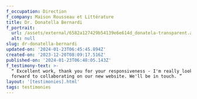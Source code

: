 ```yaml
---
f_occupation: Direction
f_company: Maison Rousseau et Littérature
title: Dr. Donatella Bernardi
f_portrait:
  url: /assets/external/6582a127429b54139e6e614d_donatela-transparent.avif
  alt: null
slug: dr-donatella-bernardi
updated-on: '2024-01-23T06:45:45.894Z'
created-on: '2023-12-20T08:09:17.516Z'
published-on: '2024-01-23T06:48:05.143Z'
f_testimony-text: >-
  “ Excellent work, thank you for your responsiveness - I'm really looking
  forward to collaborating on our new website. We'll be in touch. ”
layout: '[testimonies].html'
tags: testimonies
---
```



